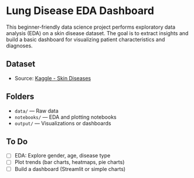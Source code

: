 
# Lung Disease EDA Dashboard

This beginner-friendly data science project performs exploratory data analysis (EDA) on a skin disease dataset. The goal is to extract insights and build a basic dashboard for visualizing patient characteristics and diagnoses.

## Dataset

- Source: [Kaggle - Skin Diseases](https://www.kaggle.com/datasets/samikshadalvi/lungs-diseases-dataset/data)

## Folders

- `data/` — Raw data
- `notebooks/` — EDA and plotting notebooks
- `output/` — Visualizations or dashboards

## To Do

- [ ] EDA: Explore gender, age, disease type
- [ ] Plot trends (bar charts, heatmaps, pie charts)
- [ ] Build a dashboard (Streamlit or simple charts)
